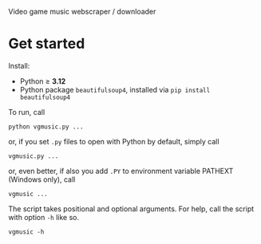 Video game music webscraper / downloader

# Get started

Install:
<ul>
  <li>Python ≥ <b>3.12</b>
  <li>Python package <code>beautifulsoup4</code>, installed via <code>pip install beautifulsoup4</code></li>
</ul>


To run, call

```
python vgmusic.py ...
```

or, if you set <code>.py</code> files to open with Python by default, simply call

```
vgmusic.py ...
```

or, even better, if also you add `.PY` to environment variable PATHEXT (Windows only), call

```
vgmusic ...
```

The script takes positional and optional arguments. For help, call the script with option <code>-h</code> like so.

```
vgmusic -h
```
